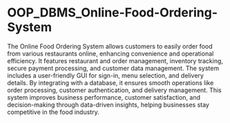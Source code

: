 # OOP_DBMS_Online-Food-Ordering-System

The Online Food Ordering System allows customers to easily order food from various restaurants online, enhancing convenience and operational efficiency. It features restaurant and order management, inventory tracking, secure payment processing, and customer data management. The system includes a user-friendly GUI for sign-in, menu selection, and delivery details. By integrating with a database, it ensures smooth operations like order processing, customer authentication, and delivery management. This system improves business performance, customer satisfaction, and decision-making through data-driven insights, helping businesses stay competitive in the food industry.
